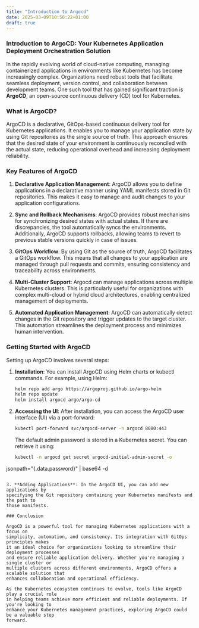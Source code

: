```yaml
---
title: "Introduction to Argocd"
date: 2025-03-09T10:50:22+01:00
draft: true
---
```


### Introduction to ArgoCD: Your Kubernetes Application Deployment Orchestration Solution

In the rapidly evolving world of cloud-native computing, managing containerized
applications in environments like Kubernetes has become increasingly complex.
Organizations need robust tools that facilitate seamless deployment, version control,
and collaboration between development teams. One such tool that has gained significant
traction is **ArgoCD**, an open-source continuous delivery (CD) tool for Kubernetes.

### What is ArgoCD?

ArgoCD is a declarative, GitOps-based continuous delivery tool for Kubernetes
applications. It enables you to manage your application state by using Git repositories
as the single source of truth. This approach ensures that the desired state of your
environment is continuously reconciled with the actual state, reducing operational
overhead and increasing deployment reliability.

### Key Features of ArgoCD

1. **Declarative Application Management**: ArgoCD allows you to define applications in
a declarative manner using YAML manifests stored in Git repositories. This makes it
easy to manage and audit changes to your application configurations.

2. **Sync and Rollback Mechanisms**: ArgoCD provides robust mechanisms for
synchronizing desired states with actual states. If there are discrepancies, the tool
automatically syncs the environments. Additionally, ArgoCD supports rollbacks, allowing
teams to revert to previous stable versions quickly in case of issues.

3. **GitOps Workflow**: By using Git as the source of truth, ArgoCD facilitates a
GitOps workflow. This means that all changes to your application are managed through
pull requests and commits, ensuring consistency and traceability across environments.

4. **Multi-Cluster Support**: Argocd can manage applications across multiple Kubernetes
clusters. This is particularly useful for organizations with complex multi-cloud or
hybrid cloud architectures, enabling centralized management of deployments.

5. **Automated Application Management**: ArgoCD can automatically detect changes in the
Git repository and trigger updates to the target cluster. This automation streamlines
the deployment process and minimizes human intervention.

### Getting Started with ArgoCD

Setting up ArgoCD involves several steps:

1. **Installation**: You can install ArgoCD using Helm charts or kubectl commands. For
example, using Helm:
   ```bash
   helm repo add argo https://argoproj.github.io/argo-helm
   helm repo update
   helm install argocd argo/argo-cd
   ```

2. **Accessing the UI**: After installation, you can access the ArgoCD user interface
(UI) via a port-forward:
   ```bash
   kubectl port-forward svc/argocd-server -n argocd 8080:443
   ```
   The default admin password is stored in a Kubernetes secret. You can retrieve it
using:
   ```bash
   kubectl -n argocd get secret argocd-initial-admin-secret -o
jsonpath="{.data.password}" | base64 -d
   ```

3. **Adding Applications**: In the ArgoCD UI, you can add new applications by
specifying the Git repository containing your Kubernetes manifests and the path to
those manifests.

### Conclusion

ArgoCD is a powerful tool for managing Kubernetes applications with a focus on
simplicity, automation, and consistency. Its integration with GitOps principles makes
it an ideal choice for organizations looking to streamline their deployment processes
and ensure reliable application delivery. Whether you're managing a single cluster or
multiple clusters across different environments, ArgoCD offers a scalable solution that
enhances collaboration and operational efficiency.

As the Kubernetes ecosystem continues to evolve, tools like ArgoCD play a crucial role
in helping teams achieve more efficient and reliable deployments. If you're looking to
enhance your Kubernetes management practices, exploring ArgoCD could be a valuable step
forward.

